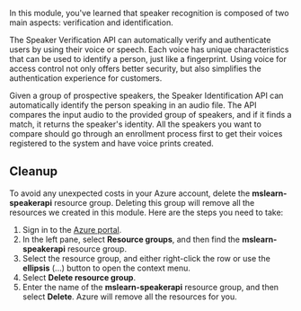 
In this module, you've learned that speaker recognition is composed of two main aspects: verification and identification.

The Speaker Verification API can automatically verify and authenticate users by using their voice or speech. Each voice has unique characteristics that can be used to identify a person, just like a fingerprint. Using voice for access control not only offers better security, but also simplifies the authentication experience for customers.

Given a group of prospective speakers, the Speaker Identification API can automatically identify the person speaking in an audio file. The API compares the input audio to the provided group of speakers, and if it finds a match, it returns the speaker's identity. All the speakers you want to compare should go through an enrollment process first to get their voices registered to the system and have voice prints created.

## Cleanup

To avoid any unexpected costs in your Azure account, delete the **mslearn-speakerapi** resource group. Deleting this group will remove all the resources we created in this module. Here are the steps you need to take:

1. Sign in to the [Azure portal](https://portal.azure.com?azure-portal=true).
1. In the left pane, select **Resource groups**, and then find the **mslearn-speakerapi** resource group.
1. Select the resource group, and either right-click the row or use the **ellipsis** (...) button to open the context menu.
1. Select **Delete resource group**.
1. Enter the name of the **mslearn-speakerapi** resource group, and then select **Delete**. Azure will remove all the resources for you.
